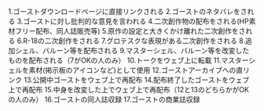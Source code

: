 1.ゴーストダウンロードページに直接リンクされる
2.ゴーストのネタバレをされる
3.ゴーストに対し批判的な意見を言われる
4.二次創作物の配布をされる(HP素材フリー配布、同人誌販売等)
5.原作の設定と大きくかけ離れた二次創作をされる
6.R-18の二次創作をされる
7.グロテスクな表現がある二次創作をされる
8.追加シェル、バルーン等を配布される
9.マスターシェル、バルーン等を改変したものを配布される（7がOKの人のみ）
10.トークをウェブ上に転載
11.マスターシェルを素材(掲示板のアイコンなど)として使用
12.ゴーストアーカイブへの直リンク
13.公開中ゴーストをウェブ上で再配布
14.配布終了したゴーストをウェブ上で再配布
15.中身を改変した上でウェブ上で再配布（12と13のどちらかがOKの人のみ）
16.ゴーストの同人誌収録
17.ゴーストの商業誌収録
